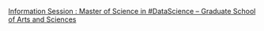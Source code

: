[Information Session : Master of Science in #DataScience – Graduate School of Arts and Sciences](https://qi.tc/qi/111388)